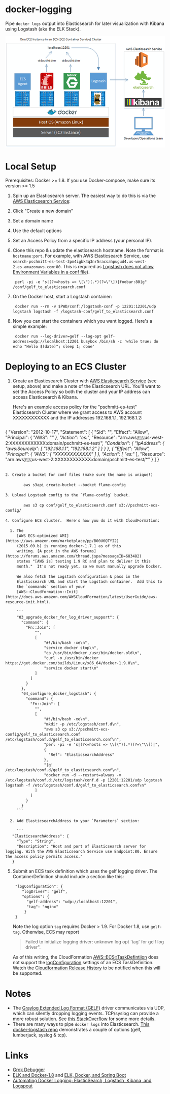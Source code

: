 # docker-logging

Pipe `docker logs` output into Elasticsearch for later visualization with Kibana using Logstash (aka the ELK Stack).

![Schematic of how Docker Logs get scraped into Elasticsearch using docker-logging logstash container.  Source: Docker-Logging.png; Find original visio file at Docker-Logging.vsdx](Docker-Logging.png)

# Local Setup

Prerequisites:  Docker >= 1.8.  If you use Docker-compose, make sure its version >= 1.5

1. Spin up an Elasticsearch server. The easiest way to do this is via
   the
   [AWS Elasticsearch Service](https://aws.amazon.com/elasticsearch-service/):

  1. Click "Create a new domain"
  2. Set a domain name
  3. Use the default options
  4. Set an Access Policy from a specific IP address (your personal IP).

2. Clone this repo & update the elasticsearch hostname. Note the
   format is `hostname:port`.  For example, with AWS Elasticsearch Service, use
   `search-pschmitt-es-test-3pm4igbk4q3nr5racsahpugud4.us-west-2.es.amazonaws.com:80`.  This is required as [Logstash does not allow Environment Variables in a conf file](https://github.com/elastic/logstash/issues/1910#issuecomment-59634201)).

        perl -pi -e "s|(?<=hosts => \[\")(.*)(?=\"\])|foobar:80|g" /conf/gelf_to_elasticsearch.conf

3. On the Docker host, start a Logstash container:

        docker run --rm -v $PWD/conf:/logstash-conf -p 12201:12201/udp logstash logstash -f /logstash-conf/gelf_to_elasticsearch.conf

4. Now you can start the containers which you want logged.  Here's a simple example:

        docker run --log-driver=gelf --log-opt gelf-address=udp://localhost:12201 busybox /bin/sh -c 'while true; do echo "Hello $(date)"; sleep 1; done'

# Deploying to an ECS Cluster

1. Create an Elasticsearch Cluster with
   [AWS Elasticsearch Service](https://aws.amazon.com/elasticsearch-service/)
   (see setup, above) and make a note of the Elasticsearch URL.
   You'll want to set the Access Policy so both the cluster and your
   IP address can access Elasticsearch & Kibana.

   Here's an example access policy for the "pschmitt-es-test"
   Elasticsearch Cluster where we grant access to AWS account XXXXXXXXXXXX and
   the IP addresses 192.168.1.1, 192.168.1.2:

   ```
{
    "Version": "2012-10-17",
    "Statement": [
        {
	    "Sid": "",
	    "Effect": "Allow",
	    "Principal": { "AWS": "*" },
	    "Action": "es:*",
	    "Resource": "arn:aws:es:us-west-2:XXXXXXXXXXXX:domain/pschmitt-es-test/*",
	    "Condition": {
		  "IpAddress": {
		      "aws:SourceIp": [ "192.168.1.1", "192.168.1.2" ]
		  }
	    }
	  },
	  {
	      "Effect": "Allow",
	      "Principal": { "AWS": [ "XXXXXXXXXXXX" ] },
	      "Action": [ "es:*" ],
	      "Resource": "arn:aws:es:us-west-2:XXXXXXXXXXXX:domain/pschmitt-es-test/*"
	  }
    ]
}
```

2. Create a bucket for conf files (make sure the name is unique!)

        aws s3api create-bucket --bucket flame-config

3. Upload Logstash config to the `flame-config` bucket.

        aws s3 cp conf/gelf_to_elasticsearch.conf s3://pschmitt-ecs-config/

4. Configure ECS cluster.  Here's how you do it with CloudFormation:

  1. The
     [AWS ECS-optimized AMI](https://aws.amazon.com/marketplace/pp/B00U6QTYI2)
     (2015.09.b) is running docker-1.7.1 as of this
     writing. [A post in the AWS forums](https://forums.aws.amazon.com/thread.jspa?messageID=683482)
     states "[AWS is] testing 1.9 RC and plan to deliver it this
     month."  It's not ready yet, so we must manually upgrade Docker.

     We also fetch the Logstash configuration & pass in the
     Elasticsearch URL and start the Logstash container.  Add this to
     the `commands` section of your
     [AWS::Cloudformation::Init](http://docs.aws.amazon.com/AWSCloudFormation/latest/UserGuide/aws-resource-init.html).

     ```
     "03_upgrade_docker_for_log_driver_support": {
       "command": {
         "Fn::Join": [
             "",
             [
                 "#!/bin/bash -xe\n",
                 "service docker stop\n",
                 "cp /usr/bin/docker /usr/bin/docker.old\n",
                 "curl -o /usr/bin/docker https://get.docker.com/builds/Linux/x86_64/docker-1.9.0\n",
                 "service docker start\n"
             ]
           ]
         }
       },
       "04_configure_docker_logstash": {
         "command": {
           "Fn::Join": [
             "",
             [
                 "#!/bin/bash -xe\n",
                 "mkdir -p /etc/logstash/conf.d\n",
                 "aws s3 cp s3://pschmitt-ecs-config/gelf_to_elasticsearch.conf /etc/logstash/conf.d/gelf_to_elasticsearch.conf\n",
                 "perl -pi -e 's|(?<=hosts => \\[\")(.*)(?=\"\\])|",
                 {
                   "Ref": "ElasticsearchAddress"
                 },
                 "|g' /etc/logstash/conf.d/gelf_to_elasticsearch.conf\n",
                 "docker run -d --restart=always -v /etc/logstash/conf.d:/etc/logstash/conf.d -p 12201:12201/udp logstash logstash -f /etc/logstash/conf.d/gelf_to_elasticsearch.conf\n"
             ]
           ]
         }
       }
     ```

  2. Add ElasticsearchAddress to your `Parameters` section:

     ```
   "ElasticsearchAddress": {
     "Type": "String",
     "Description": "Host and port of Elasticsearch server for logging. With the AWS Elasticsearch Service use Endpoint:80. Ensure the access policy permits access."
   }
   ```

5. Submit an ECS task definition which uses the gelf logging
   driver. The ContainerDefinition should include a section like
   this:

        "logConfiguration": {
           "logDriver": "gelf",
           "options": {
             "gelf-address": "udp://localhost:12201",
             "tag": "nginx"
            }
        }

   Note the log option `tag` requires Docker > 1.9.  For Docker 1.8, use `gelf-tag`.  Otherwise, ECS may report

   > Failed to initialize logging driver: unknown log opt 'tag' for gelf log driver".

   As of this writing, the CloudFormation
   [AWS::ECS::TaskDefintiion](http://docs.aws.amazon.com/AWSCloudFormation/latest/UserGuide/aws-properties-ecs-taskdefinition-containerdefinitions.html)
   does not support the
   [logConfiguration](http://docs.aws.amazon.com/AmazonECS/latest/APIReference/API_LogConfiguration.html)
   settings of an ECS TaskDefinition.  Watch the
   [Cloudformation Release History](http://docs.aws.amazon.com/AWSCloudFormation/latest/UserGuide/ReleaseHistory.html)
   to be notified when this will be supported.


# Notes

* The
  [Graylog Extended Log Format (GELF)](https://www.graylog.org/resources/gelf/)
  driver communicates via UDP, which can silently dropping logging
  events.  TCP/syslog can provide a more robust solution.  See
  [this StackOverflow](http://stackoverflow.com/a/33816663/40785) for
  some more details.
* There are many ways to pipe `docker logs` into Elasticsearch.
  [This docker-logstash repo](https://github.com/edefaria/docker-logstash)
  demonstrates a couple of options (gelf, lumberjack, syslog & tcp).

# Links

* [Grok Debugger](http://grokdebug.herokuapp.com/)
* [ELK and Docker-1.8](http://www.labouisse.com/how-to/2015/09/14/elk-and-docker-1-8/) and [ELK, Docker, and Spring Boot](http://www.labouisse.com/how-to/2015/09/23/elk-docker-and-spring-boot/)
* [Automating Docker Logging: ElasticSearch, Logstash, Kibana, and Logspout](http://nathanleclaire.com/blog/2015/04/27/automating-docker-logging-elasticsearch-logstash-kibana-and-logspout/)
